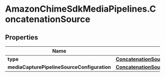 # AmazonChimeSdkMediaPipelines.ConcatenationSource

## Properties

Name | Type | Description | Notes
------------ | ------------- | ------------- | -------------
**type** | [**ConcatenationSourceType**](ConcatenationSourceType.md) |  | 
**mediaCapturePipelineSourceConfiguration** | [**ConcatenationSourceMediaCapturePipelineSourceConfiguration**](ConcatenationSourceMediaCapturePipelineSourceConfiguration.md) |  | 


